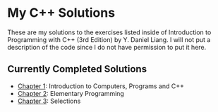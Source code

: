 # My C++ Solutions

These are my solutions to the exercises listed inside of Introduction to Programming with C++ (3rd Edition) by Y. Daniel Liang. I will not put a description of the code since I do not have permission to put it here.

## Currently Completed Solutions

- [Chapter 1](../tree/main/chapter_01): Introduction to Computers, Programs and C++
- [Chapter 2](../chapter_02): Elementary Programming
- [Chapter 3](../chapter_03): Selections
